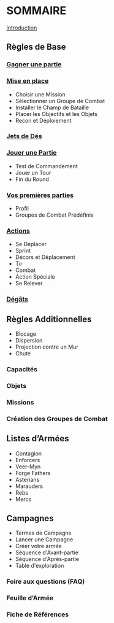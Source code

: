 # SOMMAIRE

[Introduction](introduction.md)

## Règles de Base

### [Gagner une partie](core/howtowin.md)

### [Mise en place](core/setup.md)
+ Choisir une Mission
+ Sélectionner un Groupe de Combat
+ Installer le Champ de Bataille
+ Placer les Objectifs et les Objets
+ Recon et Déploiement

### [Jets de Dés](core/tests.md)

### [Jouer une Partie](core/playing.md)
+ Test de Commandement
+ Jouer un Tour
+ Fin du Round

### [Vos premières parties](core/firstplay.md)
+ Profil
+ Groupes de Combat Prédéfinis

### [Actions](core/actions.md)
+ Se Déplacer
+ Sprint
+ Décors et Déplacement
+ Tir
+ Combat
+ Action Spéciale
+ Se Relever

### [Dégâts](core/damages.md)


## Règles Additionnelles
+ Blocage
+ Dispersion
+ Projection contre un Mur
+ Chute

### Capacités

### Objets

### Missions

### Création des Groupes de Combat


## Listes d’Armées
+ Contagion
+ Enforcers
+ Veer-Myn
+ Forge Fathers
+ Asterians
+ Marauders
+ Rebs
+ Mercs

## Campagnes
+ Termes de Campagne
+ Lancer une Campagne
+ Créer votre armée
+ Séquence d'Avant-partie
+ Séquence d'Après-partie
+ Table d'exploration

### Foire aux questions (FAQ)

### Feuille d’Armée

### Fiche de Références